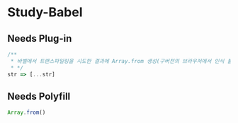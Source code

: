 # Study-Babel

## Needs Plug-in
~~~javascript
/**
 * 바벨에서 트랜스파일링을 시도한 결과에 Array.from 생성(구버전의 브라우저에서 인식 불능)
 * */
str => [...str]
~~~

## Needs Polyfill
~~~javascript
Array.from()
~~~
